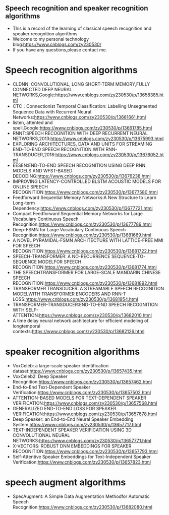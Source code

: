 ##  Speech recognition and speaker recognition algorithms
- This is a record of the learning of classical speech recognition and speaker recognition algorithms
- Welcome to my personal technology blog:https://www.cnblogs.com/zy230530/
- If you have any questions,please contact me.

# Speech recognition algorithms
- CLDNN: CONVOLUTIONAL, LONG SHORT-TERM MEMORY,FULLY CONNECTED DEEP NEURAL NETWORKS,Google:https://www.cnblogs.com/zy230530/p/13658385.html
- CTC：Connectionist Temporal Classification: Labelling Unsegmented Sequence Data with Recurrent Neural Networks:https://www.cnblogs.com/zy230530/p/13661661.html
- listen, attented and spell,Google:https://www.cnblogs.com/zy230530/p/13661785.html
- RNNT:SPEECH RECOGNITION WITH DEEP RECURRENT NEURAL NETWORKS,2013:https://www.cnblogs.com/zy230530/p/13675993.html
- EXPLORING ARCHITECTURES, DATA AND UNITS FOR STREAMING END-TO-END SPEECH RECOGNITION WITH RNN-TRANSDUCER,2018:https://www.cnblogs.com/zy230530/p/13676052.html
- EESEN:END-TO-END SPEECH RECOGNITION USING DEEP RNN MODELS AND WFST-BASED DECODING:https://www.cnblogs.com/zy230530/p/13676238.html
- IMPROVING LATENCY-CONTROLLED BLSTM ACOUSTIC MODELS FOR ONLINE SPEECH RECOGNITION:https://www.cnblogs.com/zy230530/p/13677580.html
- Feedforward Sequential Memory Networks:A New Structure to Learn Long-term Dependency:https://www.cnblogs.com/zy230530/p/13677721.html
- Compact Feedforward Sequential Memory Networks for Large Vocabulary Continuous Speech Recognition:https://www.cnblogs.com/zy230530/p/13677789.html
- Deep-FSMN for Large Vocabulary Continuous Speech Recognition:https://www.cnblogs.com/zy230530/p/13681669.html
- A NOVEL PYRAMIDAL-FSMN ARCHITECTURE WITH LATTICE-FREE MMI FOR SPEECH RECOGNITION:https://www.cnblogs.com/zy230530/p/13681722.html
- SPEECH-TRANSFORMER: A NO-RECURRENCE SEQUENCE-TO-SEQUENCE MODELFOR SPEECH RECOGNITION:https://www.cnblogs.com/zy230530/p/13681774.html
- THE SPEECHTRANSFORMER FOR LARGE-SCALE MANDARIN CHINESE SPEECH RECOGNITION:https://www.cnblogs.com/zy230530/p/13681892.html
- TRANSFORMER TRANSDUCER: A STREAMABLE SPEECH RECOGNITION MODELWITH TRANSFORMER ENCODERS AND RNN-T LOSS:https://www.cnblogs.com/zy230530/p/13681954.html
- TRANSFORMER-TRANSDUCER:END-TO-END SPEECH RECOGNITION WITH SELF-ATTENTION:https://www.cnblogs.com/zy230530/p/13682010.html
- A time delay neural network architecture for efficient modeling of longtemporal contexts:https://www.cnblogs.com/zy230530/p/13682126.html

# speaker recognition algorithms
- VoxCeleb: a large-scale speaker identification dataset:https://www.cnblogs.com/zy230530/p/13657435.html
- VoxCeleb2: Deep Speaker Recognition:https://www.cnblogs.com/zy230530/p/13657462.html
- End-to-End Text-Dependent Speaker Verification:https://www.cnblogs.com/zy230530/p/13657502.html
- ATTENTION-BASED MODELS FOR TEXT-DEPENDENT SPEAKER VERIFICATION:https://www.cnblogs.com/zy230530/p/13657568.html
- GENERALIZED END-TO-END LOSS FOR SPEAKER VERIFICATION:https://www.cnblogs.com/zy230530/p/13657678.html
- Deep Speaker: an End-to-End Neural Speaker Embedding System:https://www.cnblogs.com/zy230530/p/13657717.html
- TEXT-INDEPENDENT SPEAKER VERIFICATION USING 3D CONVOLUTIONAL NEURAL NETWORKS:https://www.cnblogs.com/zy230530/p/13657771.html
- X-VECTORS: ROBUST DNN EMBEDDINGS FOR SPEAKER RECOGNITION:https://www.cnblogs.com/zy230530/p/13657793.html
- Self-Attentive Speaker Embeddings for Text-Independent Speaker Verification:https://www.cnblogs.com/zy230530/p/13657823.html

# speech augment algorithms
- SpecAugment: A Simple Data Augmentation Methodfor Automatic Speech Recognition:https://www.cnblogs.com/zy230530/p/13682080.html
